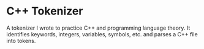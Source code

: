 # C++ Tokenizer
A tokenizer I wrote to practice C++ and programming language theory.
It identifies keywords, integers, variables, symbols, etc. and parses a C++ file into tokens.

